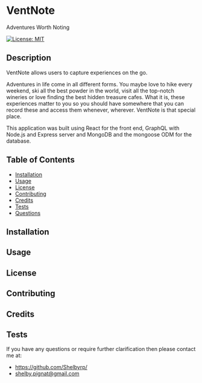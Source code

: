 # VentNote
Adventures Worth Noting

[![License: MIT](https://img.shields.io/badge/License-MIT-yellow.svg)](https://opensource.org/licenses/MIT)

## Description

VentNote allows users to capture experiences on the go.

Adventures in life come in all different forms. You maybe love to hike every weekend, ski all the best powder in the world, visit all the top-notch wineries or love finding the best hidden treasure cafes. What it is, these experiences matter to you so you should have somewhere that you can record these and access them whenever, wherever. VentNote is that special place.

This application was built using React for the front end, GraphQL with Node.js and Express server and MongoDB and the mongoose ODM for the database.


## Table of Contents

- [Installation](#installation)
- [Usage](#usage)
- [License](#license)
- [Contributing](#contributing)
- [Credits](#credits)
- [Tests](#tests)
- [Questions](#questions)


## Installation

## Usage

## License

## Contributing

## Credits

## Tests

If you have any questions or require further clarification then please contact me at:

- https://github.com/Shelbyrp/
- shelby.pignat@gmail.com
